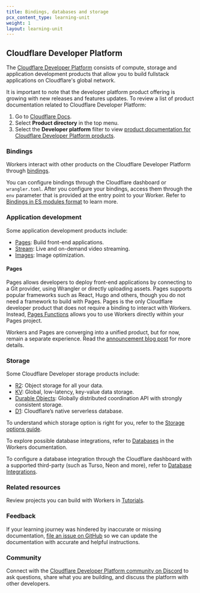 ```yaml
---
title: Bindings, databases and storage
pcx_content_type: learning-unit
weight: 1
layout: learning-unit
---
```


## Cloudflare Developer Platform

The [Cloudflare Developer Platform](https://www.cloudflare.com/developer-platform/products/) consists of compute, storage and application development products that allow you to build fullstack applications on Cloudflare's global network.

It is important to note that the developer platform product offering is growing with new releases and features updates. To review a list of product documentation related to Cloudflare Developer Platform:

1. Go to [Cloudflare Docs](https://developers.cloudflare.com).
2. Select **Product directory** in the top menu.
3. Select the **Developer platform** filter to view [product documentation for Cloudflare Developer Platform products](https://developers.cloudflare.com/products/?product-group=Developer+platform).

### Bindings

Workers interact with other products on the Cloudflare Developer Platform through [bindings](/workers/configuration/bindings/). 

You can configure bindings through the Cloudflare dashboard or `wrangler.toml`. After you configure your bindings, access them through the `env` parameter that is provided at the entry point to your Worker. Refer to [Bindings in ES modules format](/workers/reference/migrate-to-module-workers/#bindings-in-es-modules-format) to learn more.

### Application development

Some application development products include:

* [Pages](/pages/): Build front-end applications.
* [Stream](/stream/): Live and on-demand video streaming.
* [Images](/images/): Image optimization.

#### Pages

Pages allows developers to deploy front-end applications by connecting to a Git provider, using Wrangler or directly uploading assets. Pages supports popular frameworks such as React, Hugo and others, though you do not need a framework to build with Pages. Pages is the only Cloudflare developer product that does not require a binding to interact with Workers. Instead, [Pages Functions](/pages/functions/) allows you to use Workers directly within your Pages project.

Workers and Pages are converging into a unified product, but for now, remain a separate experience. Read the [announcement blog post](https://blog.cloudflare.com/pages-and-workers-are-converging-into-one-experience) for more details.

### Storage

Some Cloudflare Developer storage products include:

* [R2](/r2/): Object storage for all your data.
* [KV](/kv/): Global, low-latency, key-value data storage.
* [Durable Objects](/durable-objects/): Globally distributed coordination API with strongly consistent storage.
* [D1](/d1/): Cloudflare’s native serverless database.

To understand which storage option is right for you, refer to the [Storage options guide](/workers/platform/storage-options/).

To explore possible database integrations, refer to [Databases](/workers/databases/) in the Workers documentation.

To configure a database integration through the Cloudflare dashboard with a supported third-party (such as Turso, Neon and more), refer to [Database Integrations](/workers/databases/native-integrations/).

### Related resources

Review projects you can build with Workers in [Tutorials](/workers/tutorials/).

### Feedback

If your learning journey was hindered by inaccurate or missing documentation, [file an issue on GitHub](https://github.com/cloudflare/cloudflare-docs/issues/new/choose) so we can update the documentation with accurate and helpful instructions.

### Community

Connect with the [Cloudflare Developer Platform community on Discord](https://discord.gg/cloudflaredev) to ask questions, share what you are building, and discuss the platform with other developers.